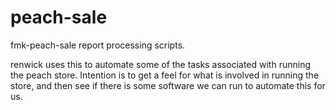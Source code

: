 # peach-sale

fmk-peach-sale report processing scripts.

renwick uses this to automate some of the tasks associated with
running the peach store. Intention is to get a feel for what is
involved in running the store, and then see if there is some software
we can run to automate this for us.